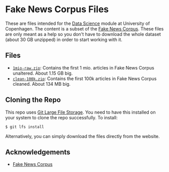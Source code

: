 # Fake News Corpus Files
These are files intended for the [Data Science][2] module at University of Copenhagen. The content is a subset of the [Fake News Corpus][1]. These files are only meant as a help so you don't have to download the whole dataset (about 30 GB unzipped) in order to start working with it.


## Files
* [`1mio-raw.zip`][4]: Contains the first 1 mio. articles in Fake News Corpus unaltered. About 1.15 GB big.
* [`clean-100k.zip`][5]: Contains the first 100k articles in Fake News Corpus cleaned. About 134 MB big.


## Cloning the Repo
This repo uses [Git Large File Storage][3]. You need to have this installed on your system to clone the repo successfully. To install:

```
$ git lfs install
```

Alternatively, you can simply download the files directly from the website.

## Acknowledgements
* [Fake News Corpus][1]


[1]: https://github.com/several27/FakeNewsCorpus
[2]: https://kurser.ku.dk/course/ndab18000u
[3]: https://git-lfs.github.com
[4]: https://github.com/datalogisk-fagraad/FakeNewsCorpusFiles/raw/master/1mio-raw.zip
[5]: https://github.com/datalogisk-fagraad/FakeNewsCorpusFiles/raw/master/clean-100k.zip
